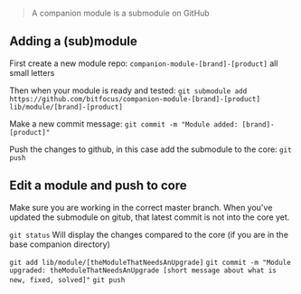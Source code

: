 > A companion module is a submodule on GitHub

## Adding a (sub)module

First create a new module repo: `companion-module-[brand]-[product]`  all small letters

Then when your module is ready and tested:
`git submodule add https://github.com/bitfocus/companion-module-[brand]-[product] lib/module/[brand]-[product]`

Make a new commit message:
`git commit -m "Module added: [brand]-[product]"`

Push the changes to github, in this case add the submodule to the core:
`git push`

## Edit a module and push to core

Make sure you are working in the correct master branch. When you've updated the submodule on gitub, that latest commit is not into the core yet.

`git status`
Will display the changes compared to the core (if you are in the base companion directory)

`git add lib/module/[theModuleThatNeedsAnUpgrade]`
`git commit -m "Module upgraded: theModuleThatNeedsAnUpgrade [short message about what is new, fixed, solved]"`
`git push`
